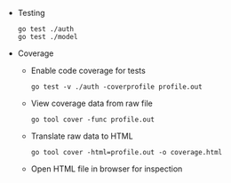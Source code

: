 + Testing

  ```
  go test ./auth
  go test ./model
  ```

+ Coverage

  + Enable code coverage for tests

    `go test -v ./auth -coverprofile profile.out`

  + View coverage data from raw file

    `go tool cover -func profile.out`

  + Translate raw data to HTML

    `go tool cover -html=profile.out -o coverage.html`

  + Open HTML file in browser for inspection
